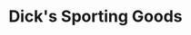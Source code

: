---
title: "Dick's Sporting Goods"
url: /orlando/dicks-sporting-goods-alafaya-trail/
shop: sports
---